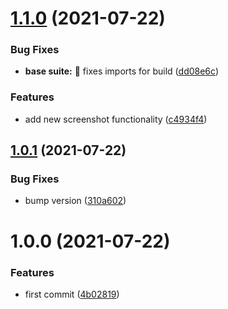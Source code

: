 # [1.1.0](https://github.com/simple-deck/e2e/compare/v1.0.1...v1.1.0) (2021-07-22)


### Bug Fixes

* **base suite:** :green_heart: fixes imports for build ([dd08e6c](https://github.com/simple-deck/e2e/commit/dd08e6cc70e5252d9d43c6c73a066a3c43e18ee4))


### Features

* add new screenshot functionality ([c4934f4](https://github.com/simple-deck/e2e/commit/c4934f4514bbbbb7b5013eb5ede4716efd74f1ad))

## [1.0.1](https://github.com/simple-deck/e2e/compare/v1.0.0...v1.0.1) (2021-07-22)


### Bug Fixes

* bump version ([310a602](https://github.com/simple-deck/e2e/commit/310a6024a9746fcc30a81ecbe297f4cb513ca7fb))

# 1.0.0 (2021-07-22)


### Features

* first commit ([4b02819](https://github.com/simple-deck/e2e/commit/4b0281946f3b4da0fe7ad314b779f30b0db5d6cd))
